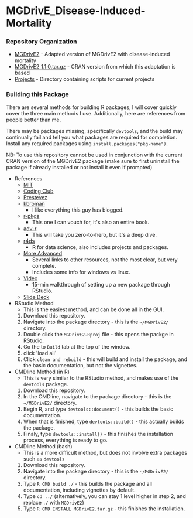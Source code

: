 # MGDrivE_Disease-Induced-Mortality

### Repository Organization

* [MGDrivE2](./MGDrivE2) - Adapted version of MGDrivE2 with disease-induced mortality
* [MGDrivE2_1.1.0.tar.gz](MGDrivE2_1.1.0.tar.gz) - CRAN version from which this adaptation is based
* [Projects](./Projects) - Directory containing scripts for current projects

### Building this Package

There are several methods for building R packages, I will cover quickly cover 
the three main methods I use. Additionally, here are references from people better 
than me.  

There may be packages missing, specifically `devtools`, and the build may continually 
fail and tell you what packages are required for completion. Install any required 
packages using `install.packages("pkg-name")`.

NB: To use this repository cannot be used in conjunction with the current CRAN version of the MGDrivE2 package 
(make sure to first uninstall the package if already installed or not install it even if prompted)
* References
  * [MIT](https://web.mit.edu/insong/www/pdf/rpackage_instructions.pdf)
  * [Coding Club](https://ourcodingclub.github.io/tutorials/writing-r-package/)
  * [Prestevez](https://www.prestevez.com/post/r-package-tutorial/)
  * [kbroman](https://kbroman.org/pkg_primer/pages/build.html)
    * I like everything this guy has blogged.
  * [r-pkgs](https://r-pkgs.org/index.html)
    * This one I can vouch for, it's also an entire book. 
  * [adv-r](https://adv-r.hadley.nz/)
    * This will take you zero-to-hero, but it's a deep dive.
  * [r4ds](https://r4ds.had.co.nz/index.html)
    * R for data science, also includes projects and packages.
  * [More Advanced](https://support.rstudio.com/hc/en-us/articles/200486488-Developing-Packages-with-the-RStudio-IDE)
    * Several links to other resources, not the most clear, but very complete.
    * Includes some info for windows vs linux.
  * [Video](https://www.youtube.com/watch?v=79s3z0gIuFU)
    * 15-min walkthrough of setting up a new package through RStudio.
  * [Slide Deck](https://johnmuschelli.com/smi_2019/index.html#1)
* RStudio Method
  * This is the easiest method, and can be done all in the GUI.
  1. Download this repository.
  2. Navigate into the package directory - this is the `~/MGDrivE2/` directory.
  3. Double click the `MGDrivE2.Rproj` file - this opens the packge in RStudio.
  4. Go the to `Build` tab at the top of the window.
  5. click 'load all'
  6. Click `clean and rebuild` - this will build and install the package, and the 
    basic documentation, but not the vignettes.
* CMDline Method (in R)
  * This is very similar to the RStudio method, and makes use of the `devtools` package.
  1. Download this repository.
  2. In the CMDline, navigate to the package directory  - this is the `~/MGDrivE2/` directory.
  3. Begin R, and type `devtools::document()` - this builds the basic documentation.
  4. When that is finished, type `devtools::build()` - this actually builds the package.
  5. Finaly, type `devtools::install()` - this finishes the installation process, 
    everything is ready to go.
* CMDline Method (bash)
  * This is a more difficult method, but does not involve extra packages such as `devtools`
  1. Download this repository.
  2. Navigate into the package directory - this is the `~/MGDrivE2/` directory.
  3. Type `R CMD build ./` - this builds the package and all documentation, including 
    vignettes by default.
  4. Type `cd ../` (alternatively, you can stay 1 level higher in step 2, and replace 
    `./` with `MGDrivE2`)
  5. Type `R CMD INSTALL MGDrivE2.tar.gz` - this finishes the installation.
